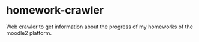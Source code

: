 # homework-crawler
Web crawler to get information about the progress of my homeworks of the moodle2 platform.
